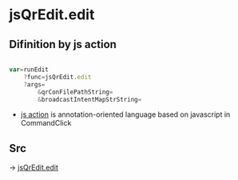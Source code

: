 # jsQrEdit.edit

## Difinition by js action

```js.js

var=runEdit
	?func=jsQrEdit.edit
	?args=
		&qrConFilePathString=
		&broadcastIntentMapStrString=
```

- [js action]() is annotation-oriented language based on javascript in CommandClick

## Src

-> [jsQrEdit.edit](https://github.com/puutaro/CommandClick/blob/master/app/src/main/java/com/puutaro/commandclick/fragment_lib/terminal_fragment/js_interface/qr/JsQrEdit.kt#L55)


